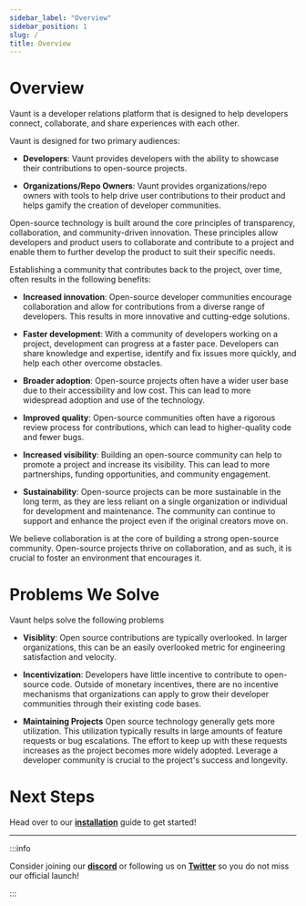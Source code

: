 ```yaml
---
sidebar_label: "Overview"
sidebar_position: 1
slug: /
title: Overview
---
```


# Overview

Vaunt is a developer relations platform that is designed to help developers connect, collaborate, and share experiences with each other.

Vaunt is designed for two primary audiences:

- **Developers**: Vaunt provides developers with the ability to showcase their contributions to open-source projects.

- **Organizations/Repo Owners**: Vaunt provides organizations/repo owners with tools to help drive user contributions to their product and helps gamify the creation of developer communities.

Open-source technology is built around the core principles of transparency, collaboration, and community-driven innovation. These principles allow developers and product users to collaborate and contribute to a project and enable them to further develop the product to suit their specific needs.

Establishing a community that contributes back to the project, over time, often results in the following benefits:

- **Increased innovation**: Open-source developer communities encourage collaboration and allow for contributions from a diverse range of developers. This results in more innovative and cutting-edge solutions.

- **Faster development**: With a community of developers working on a project, development can progress at a faster pace. Developers can share knowledge and expertise, identify and fix issues more quickly, and help each other overcome obstacles.

- **Broader adoption**: Open-source projects often have a wider user base due to their accessibility and low cost. This can lead to more widespread adoption and use of the technology.

- **Improved quality**: Open-source communities often have a rigorous review process for contributions, which can lead to higher-quality code and fewer bugs.

- **Increased visibility**: Building an open-source community can help to promote a project and increase its visibility. This can lead to more partnerships, funding opportunities, and community engagement.

- **Sustainability**: Open-source projects can be more sustainable in the long term, as they are less reliant on a single organization or individual for development and maintenance. The community can continue to support and enhance the project even if the original creators move on.

We believe collaboration is at the core of building a strong open-source community. Open-source projects thrive on collaboration, and as such, it is crucial to foster an environment that encourages it.

# Problems We Solve

Vaunt helps solve the following problems

- **Visiblity**: Open source contributions are typically overlooked. In larger organizations, this can be an easily overlooked metric for engineering satisfaction and velocity.

- **Incentivization**: Developers have little incentive to contribute to open-source code. Outside of monetary incentives, there are no incentive mechanisms that organizations can apply to grow their developer communities through their existing code bases.

- **Maintaining Projects** Open source technology generally gets more utilization. This utilization typically results in large amounts of feature requests or bug escalations. The effort to keep up with these requests increases as the project becomes more widely adopted. Leverage a developer community is crucial to the project's success and longevity.

# Next Steps

Head over to our **[installation](installation.md)** guide to get started!

---

:::info

Consider joining our **[discord](https://discord.gg/mn29Xkvry2)** or following us on **[Twitter](https://twitter.com/VauntDev)**
so you do not miss our official launch!

:::
